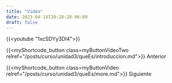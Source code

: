 ```yaml
---
title: "Video"
date: 2023-04-16T20:28:28-06:00
draft: false
---
```


{{<youtube "1xcSDYy3Dl4">}}

{{<myShortcode_button class=myButtonVideoTwo relref="/posts/curso/unidad3/queEs/introduccion.md">}} Anterior

{{<myShortcode_button class=myButtonVideo relref="/posts/curso/unidad3/queEs/more.md">}} Siguiente